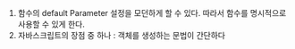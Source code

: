 ---
---

1. 함수의 default Parameter 설정을 모던하게 할 수 있다. 따라서 함수를 명시적으로 사용할 수 있게 한다.
2. 자바스크립트의 장점 중 하나 : 객체를 생성하는 문법이 간단하다